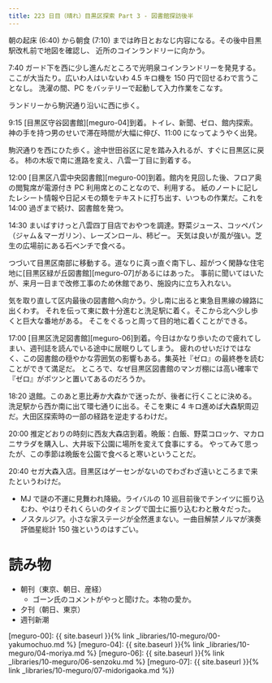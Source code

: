 ```yaml
---
title: 223 日目（晴れ）目黒区探索 Part 3 - 図書館探訪後半
---
```


朝の起床 (6:40) から朝食 (7:10) までは昨日とおなじ内容になる。その後中目黒駅改札前で地図を確認し、
近所のコインランドリーに向かう。

7:40 ガード下を西に少し進んだところで光明泉コインランドリーを発見する。
ここが大当たり。広いわ人はいないわ 4.5 キロ機を 150 円で回せるわで言うことなし。
洗濯の間、PC をバッテリーで起動して入力作業をこなす。

ランドリーから駒沢通り沿いに西に歩く。

9:15 [目黒区守谷図書館][meguro-04]到着。トイレ、新聞、ゼロ、館内探索。
神の手を持つ男のせいで滞在時間が大幅に伸び、11:00 になってようやく出発。

駒沢通りを西にひた歩く。途中世田谷区に足を踏み入れるが、すぐに目黒区に戻る。
柿の木坂で南に進路を変え、八雲一丁目に到着する。

12:00 [目黒区八雲中央図書館][meguro-00]到着。館内を見回した後、フロア奥の閲覧席が電源付き PC 利用席とのことなので、利用する。
紙のノートに記したレシート情報や日記メモの類をテキストに打ち出す、いつもの作業だ。これを 14:00 過ぎまで続け、図書館を発つ。

14:30 まいばすけっと八雲四丁目店でおやつを調達。野菜ジュース、コッペパン（ジャム＆マーガリン）、レーズンロール、柿ピー。
天気は良いが風が強い。芝生の広場前にある石ベンチで食べる。

つづいて目黒区南部に移動する。道なりに真っ直ぐ南下し、超がつく閑静な住宅地に[目黒区緑が丘図書館][meguro-07]があるにはあった。
事前に聞いてはいたが、来月一日まで改修工事のため休館であり、施設内に立ち入れない。

気を取り直して区内最後の図書館へ向かう。少し南に出ると東急目黒線の線路に出くわす。
それを伝って東に数十分進むと洗足駅に着く。そこから北へ少し歩くと巨大な番地がある。
そこをぐるっと周って目的地に着くことができる。

17:00 [目黒区洗足図書館][meguro-06]到着。今日はかなり歩いたので疲れてしまい、週刊誌を読んでいる途中に居眠りしてしまう。
疲れのせいだけではなく、この図書館の穏やかな雰囲気の影響もある。集英社『ゼロ』の最終巻を読むことができて満足だ。
ところで、なぜ目黒区図書館のマンガ棚には高い確率で『ゼロ』がポツンと置いてあるのだろうか。

18:20 退館。このあと恵比寿か大森かで迷ったが、後者に行くことに決める。
洗足駅から西か南に出て環七通りに出る。そこを東に 4 キロ進めば大森駅周辺だ。大田区探索時の一部の経路を逆走するわけだ。

20:00 推定どおりの時刻に西友大森店到着。晩飯：白飯、野菜コロッケ、マカロニサラダを購入し、大井坂下公園に場所を変えて食事にする。
やってみて思ったが、この季節は晩飯を公園で食べると寒いということだ。

20:40 セガ大森入店。目黒区はゲーセンがないのでわざわざ遠いところまで来たというわけだ。

* MJ で謎の不運に見舞われ降級。ライバルの 10 巡目前後でチンイツに振り込むわ、やはりそれくらいのタイミングで国士に振り込むわと散々だった。
* ノスタルジア。小さな家ステージが全然進まない。一曲目解禁ノルマが演奏評価星総計 150 強というのはすごい。

# 読み物

* 朝刊（東京、朝日、産経）
  * ゴーン氏のコメントがやっと聞けた。本物の愛か。
* 夕刊（朝日、東京）
* 週刊新潮

[meguro-00]: {{ site.baseurl }}{% link _libraries/10-meguro/00-yakumochuo.md %}
[meguro-04]: {{ site.baseurl }}{% link _libraries/10-meguro/04-moriya.md %}
[meguro-06]: {{ site.baseurl }}{% link _libraries/10-meguro/06-senzoku.md %}
[meguro-07]: {{ site.baseurl }}{% link _libraries/10-meguro/07-midorigaoka.md %})
